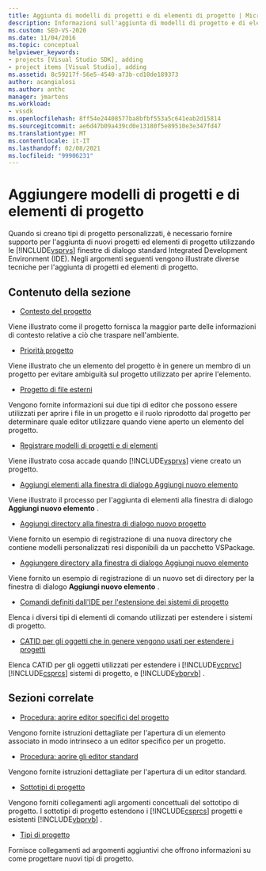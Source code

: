 ```yaml
---
title: Aggiunta di modelli di progetti e di elementi di progetto | Microsoft Docs
description: Informazioni sull'aggiunta di modelli di progetto e di elementi di progetto nelle finestre di dialogo di Visual Studio Integrated Development Environment (IDE).
ms.custom: SEO-VS-2020
ms.date: 11/04/2016
ms.topic: conceptual
helpviewer_keywords:
- projects [Visual Studio SDK], adding
- project items [Visual Studio], adding
ms.assetid: 8c59217f-56e5-4540-a73b-cd10de189373
author: acangialosi
ms.author: anthc
manager: jmartens
ms.workload:
- vssdk
ms.openlocfilehash: 8ff54e24408577ba8bfbf553a5c641eab2d15814
ms.sourcegitcommit: ae6d47b09a439cd0e13180f5e89510e3e347fd47
ms.translationtype: MT
ms.contentlocale: it-IT
ms.lasthandoff: 02/08/2021
ms.locfileid: "99906231"
---
```

# <a name="add-project-and-project-item-templates"></a>Aggiungere modelli di progetti e di elementi di progetto
Quando si creano tipi di progetto personalizzati, è necessario fornire supporto per l'aggiunta di nuovi progetti ed elementi di progetto utilizzando le [!INCLUDE[vsprvs](../../code-quality/includes/vsprvs_md.md)] finestre di dialogo standard Integrated Development Environment (IDE). Negli argomenti seguenti vengono illustrate diverse tecniche per l'aggiunta di progetti ed elementi di progetto.

## <a name="in-this-section"></a>Contenuto della sezione
- [Contesto del progetto](../../extensibility/internals/project-context.md)

 Viene illustrato come il progetto fornisca la maggior parte delle informazioni di contesto relative a ciò che traspare nell'ambiente.

- [Priorità progetto](../../extensibility/internals/project-priority.md)

 Viene illustrato che un elemento del progetto è in genere un membro di un progetto per evitare ambiguità sul progetto utilizzato per aprire l'elemento.

- [Progetto di file esterni](../../extensibility/internals/miscellaneous-files-project.md)

 Vengono fornite informazioni sui due tipi di editor che possono essere utilizzati per aprire i file in un progetto e il ruolo riprodotto dal progetto per determinare quale editor utilizzare quando viene aperto un elemento del progetto.

- [Registrare modelli di progetti e di elementi](../../extensibility/internals/registering-project-and-item-templates.md)

 Viene illustrato cosa accade quando [!INCLUDE[vsprvs](../../code-quality/includes/vsprvs_md.md)] viene creato un progetto.

- [Aggiungi elementi alla finestra di dialogo Aggiungi nuovo elemento](../../extensibility/internals/adding-items-to-the-add-new-item-dialog-boxes.md)

 Viene illustrato il processo per l'aggiunta di elementi alla finestra di dialogo **Aggiungi nuovo elemento** .

- [Aggiungi directory alla finestra di dialogo nuovo progetto](../../extensibility/internals/adding-directories-to-the-new-project-dialog-box.md)

 Viene fornito un esempio di registrazione di una nuova directory che contiene modelli personalizzati resi disponibili da un pacchetto VSPackage.

- [Aggiungere directory alla finestra di dialogo Aggiungi nuovo elemento](../../extensibility/internals/adding-directories-to-the-add-new-item-dialog-box.md)

 Viene fornito un esempio di registrazione di un nuovo set di directory per la finestra di dialogo **Aggiungi nuovo elemento** .

- [Comandi definiti dall'IDE per l'estensione dei sistemi di progetto](../../extensibility/internals/ide-defined-commands-for-extending-project-systems.md)

 Elenca i diversi tipi di elementi di comando utilizzati per estendere i sistemi di progetto.

- [CATID per gli oggetti che in genere vengono usati per estendere i progetti](../../extensibility/internals/catids-for-objects-that-are-typically-used-to-extend-projects.md)

 Elenca CATID per gli oggetti utilizzati per estendere i [!INCLUDE[vcprvc](../../code-quality/includes/vcprvc_md.md)] [!INCLUDE[csprcs](../../data-tools/includes/csprcs_md.md)] sistemi di progetto, e [!INCLUDE[vbprvb](../../code-quality/includes/vbprvb_md.md)] .

## <a name="related-sections"></a>Sezioni correlate
- [Procedura: aprire editor specifici del progetto](../../extensibility/how-to-open-project-specific-editors.md)

 Vengono fornite istruzioni dettagliate per l'apertura di un elemento associato in modo intrinseco a un editor specifico per un progetto.

- [Procedura: aprire gli editor standard](../../extensibility/how-to-open-standard-editors.md)

 Vengono fornite istruzioni dettagliate per l'apertura di un editor standard.

- [Sottotipi di progetto](../../extensibility/internals/project-subtypes.md)

 Vengono forniti collegamenti agli argomenti concettuali del sottotipo di progetto. I sottotipi di progetto estendono i [!INCLUDE[csprcs](../../data-tools/includes/csprcs_md.md)] progetti e esistenti [!INCLUDE[vbprvb](../../code-quality/includes/vbprvb_md.md)] .

- [Tipi di progetto](../../extensibility/internals/project-types.md)

 Fornisce collegamenti ad argomenti aggiuntivi che offrono informazioni su come progettare nuovi tipi di progetto.
